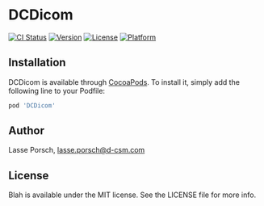 # DCDicom

[![CI Status](https://img.shields.io/travis/lasseporsch/DCDicom.svg?style=flat)](https://travis-ci.org/lasseporsch/DCDicom)
[![Version](https://img.shields.io/cocoapods/v/Blah.svg?style=flat)](https://cocoapods.org/pods/Blah)
[![License](https://img.shields.io/cocoapods/l/Blah.svg?style=flat)](https://cocoapods.org/pods/Blah)
[![Platform](https://img.shields.io/cocoapods/p/Blah.svg?style=flat)](https://cocoapods.org/pods/Blah)

## Installation

DCDicom is available through [CocoaPods](https://cocoapods.org). To install
it, simply add the following line to your Podfile:

```ruby
pod 'DCDicom'
```

## Author

Lasse Porsch, lasse.porsch@d-csm.com

## License

Blah is available under the MIT license. See the LICENSE file for more info.
